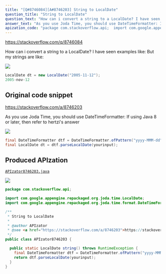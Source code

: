 ```yaml
---
title: "[Q#8746084][A#8746203] String to LocalDate"
question_title: "String to LocalDate"
question_text: "How can i convert a string to a LocalDate? I have seen examples like: But my strings are like:"
answer_text: "As you use Joda Time, you should use DateTimeFormatter: If using Java 8 or later, then refer to hertzi's answer"
apization_code: "package com.stackoverflow.api;  import com.google.appengine.repackaged.org.joda.time.LocalDate; import com.google.appengine.repackaged.org.joda.time.format.DateTimeFormatter;  /**  * String to LocalDate  *  * @author APIzator  * @see <a href=\"https://stackoverflow.com/a/8746203\">https://stackoverflow.com/a/8746203</a>  */ public class APIzator8746203 {    public static LocalDate string() throws RuntimeException {     final DateTimeFormatter dtf = DateTimeFormatter.ofPattern(\"yyyy-MMM-dd\");     return dtf.parseLocalDate(yourinput);   } }"
---
```


https://stackoverflow.com/q/8746084

How can i convert a string to a LocalDate?
I have seen examples like:
But my strings are like:


<div class="code-logo"><img src="/stackoverflow.png" /></div>

```java
LocalDate dt = new LocalDate("2005-11-12");
2005-nov-12
```


## Original code snippet

https://stackoverflow.com/a/8746203

As you use Joda Time, you should use DateTimeFormatter:
If using Java 8 or later, then refer to hertzi&#x27;s answer

<div class="code-logo"><img src="/stackoverflow.png" /></div>

```java
final DateTimeFormatter dtf = DateTimeFormatter.ofPattern("yyyy-MMM-dd");
final LocalDate dt = dtf.parseLocalDate(yourinput);
```

## Produced APIzation

[`APIzator8746203.java`](https://github.com/pasqualesalza/apization-temp-data/raw/master/search/APIzator8746203.java)

<div class="code-logo"><img src="/apizator.png" /></div>

```java
package com.stackoverflow.api;

import com.google.appengine.repackaged.org.joda.time.LocalDate;
import com.google.appengine.repackaged.org.joda.time.format.DateTimeFormatter;

/**
 * String to LocalDate
 *
 * @author APIzator
 * @see <a href="https://stackoverflow.com/a/8746203">https://stackoverflow.com/a/8746203</a>
 */
public class APIzator8746203 {

  public static LocalDate string() throws RuntimeException {
    final DateTimeFormatter dtf = DateTimeFormatter.ofPattern("yyyy-MMM-dd");
    return dtf.parseLocalDate(yourinput);
  }
}

```